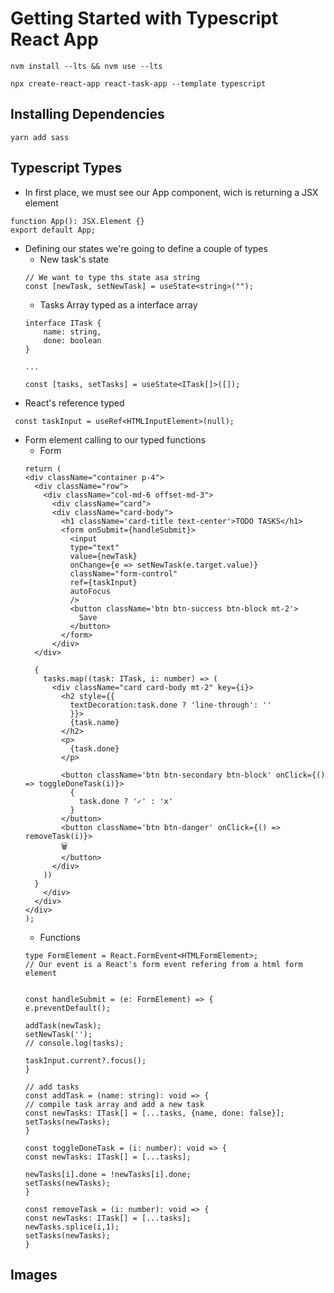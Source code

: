 # Getting Started with Typescript React App
```
nvm install --lts && nvm use --lts

npx create-react-app react-task-app --template typescript
```

## Installing Dependencies
```
yarn add sass 
```

## Typescript Types

- In first place, we must see our App component, wich is returning a JSX element
```
function App(): JSX.Element {}
export default App;
```
- Defining our states we're going to define a couple of types
    - New task's state
    ```
    // We want to type ths state asa string
    const [newTask, setNewTask] = useState<string>("");
    ```
    - Tasks Array typed as a interface array
    ```
    interface ITask {
        name: string,
        done: boolean
    }

    ...

    const [tasks, setTasks] = useState<ITask[]>([]);
    ```
- React's reference typed
```
 const taskInput = useRef<HTMLInputElement>(null);
```

- Form element calling to our  typed functions
    - Form
    ```
    return (
    <div className="container p-4">
      <div className="row">
        <div className="col-md-6 offset-md-3">
          <div className="card">
          <div className="card-body">
            <h1 className='card-title text-center'>TODO TASKS</h1>
            <form onSubmit={handleSubmit}>
              <input 
              type="text" 
              value={newTask}
              onChange={e => setNewTask(e.target.value)} 
              className="form-control"
              ref={taskInput}
              autoFocus
              />
              <button className='btn btn-success btn-block mt-2'>
                Save
              </button>
            </form>
          </div>
      </div>
      
      {
        tasks.map((task: ITask, i: number) => (
          <div className="card card-body mt-2" key={i}>
            <h2 style={{
              textDecoration:task.done ? 'line-through': ''
              }}>
              {task.name}
            </h2>
            <p>
              {task.done}
            </p>

            <button className='btn btn-secondary btn-block' onClick={() => toggleDoneTask(i)}>
              {
                task.done ? '✓' : 'x' 
              }
            </button>
            <button className='btn btn-danger' onClick={() =>  removeTask(i)}>
            🗑
            </button>
          </div>
        ))
      }
        </div>
      </div>
    </div>
  );
    ```
    - Functions
    ```
    type FormElement = React.FormEvent<HTMLFormElement>; 
    // Our event is a React's form event refering from a html form element


    const handleSubmit = (e: FormElement) => {
    e.preventDefault();

    addTask(newTask);
    setNewTask('');
    // console.log(tasks);

    taskInput.current?.focus();
  }

  // add tasks
  const addTask = (name: string): void => {
    // compile task array and add a new task
    const newTasks: ITask[] = [...tasks, {name, done: false}];
    setTasks(newTasks);
  }

  const toggleDoneTask = (i: number): void => {
    const newTasks: ITask[] = [...tasks];

    newTasks[i].done = !newTasks[i].done;
    setTasks(newTasks);
  }

  const removeTask = (i: number): void => {
    const newTasks: ITask[] = [...tasks];
    newTasks.splice(i,1);
    setTasks(newTasks);
  }
    ```
## Images
